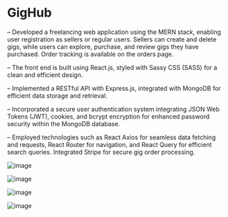 # GigHub  
– Developed a freelancing web application using the MERN stack, enabling user registration as sellers or regular users. Sellers can create and delete gigs, while users can explore, purchase, and review gigs they have purchased. Order tracking is available on the orders page.  
  
– The front end is built using React.js, styled with Sassy CSS (SASS) for a clean and efficient design.
  
– Implemented a RESTful API with Express.js, integrated with MongoDB for efficient data storage and retrieval.
  
– Incorporated a secure user authentication system integrating JSON Web Tokens (JWT), cookies, and bcrypt encryption for enhanced password security within the MongoDB database.  
  
– Employed technologies such as React Axios for seamless data fetching and requests, React Router for navigation, and React Query for efficient search queries. Integrated Stripe for secure gig order processing.  
  
  
![image](https://github.com/SunnyK9325/GigHub/assets/95949944/982e2cd9-de5a-41c6-b2fc-530f5184e378)  
  
![image](https://github.com/SunnyK9325/GigHub/assets/95949944/3d516376-faeb-4473-9849-891e1f4bdac1) 
  
![image](https://github.com/SunnyK9325/GigHub/assets/95949944/a72588e8-4122-4661-8517-037dc1f2482f)
  
![image](https://github.com/SunnyK9325/GigHub/assets/95949944/68756c51-ff60-403d-afa9-00a744ba6f46)




